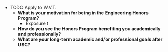 - TODO Apply to W.V.T.
	- **What is your motivation for being in the Engineering Honors Program?**
		- Exposure t
	- **How do you see the Honors Program benefiting you academically and professionally?**
	- **What are your long-term academic and/or professional goals after USC?**